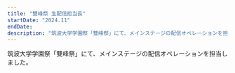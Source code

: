 ```yaml
---
title: "雙峰祭 生配信担当長"
startDate: "2024.11"
endDate:
description: "筑波大学学園祭「雙峰祭」にて、メインステージの配信オペレーションを担当しました。"
---
```

筑波大学学園祭「雙峰祭」にて、メインステージの配信オペレーションを担当しました。